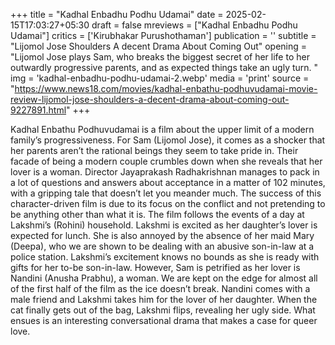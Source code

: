 +++
title = "Kadhal Enbadhu Podhu Udamai"
date = 2025-02-15T17:03:27+05:30
draft = false
mreviews = ["Kadhal Enbadhu Podhu Udamai"]
critics = ['Kirubhakar Purushothaman']
publication = ''
subtitle = "Lijomol Jose Shoulders A decent Drama About Coming Out"
opening = "Lijomol Jose plays Sam, who breaks the biggest secret of her life to her outwardly progressive parents, and as expected things take an ugly turn. "
img = 'kadhal-enbadhu-podhu-udamai-2.webp'
media = 'print'
source = "https://www.news18.com/movies/kadhal-enbathu-podhuvudamai-movie-review-lijomol-jose-shoulders-a-decent-drama-about-coming-out-9227891.html"
+++

Kadhal Enbathu Podhuvudamai is a film about the upper limit of a modern family’s progressiveness. For Sam (Lijomol Jose), it comes as a shocker that her parents aren’t the rational beings they seem to take pride in. Their facade of being a modern couple crumbles down when she reveals that her lover is a woman. Director Jayaprakash Radhakrishnan manages to pack in a lot of questions and answers about acceptance in a matter of 102 minutes, with a gripping tale that doesn’t let you meander much. The success of this character-driven film is due to its focus on the conflict and not pretending to be anything other than what it is. The film follows the events of a day at Lakshmi’s (Rohini) household. Lakshmi is excited as her daughter’s lover is expected for lunch. She is also annoyed by the absence of her maid Mary (Deepa), who we are shown to be dealing with an abusive son-in-law at a police station. Lakshmi’s excitement knows no bounds as she is ready with gifts for her to-be son-in-law. However, Sam is petrified as her lover is Nandini (Anusha Prabhu), a woman. We are kept on the edge for almost all of the first half of the film as the ice doesn’t break. Nandini comes with a male friend and Lakshmi takes him for the lover of her daughter. When the cat finally gets out of the bag, Lakshmi flips, revealing her ugly side. What ensues is an interesting conversational drama that makes a case for queer love.
